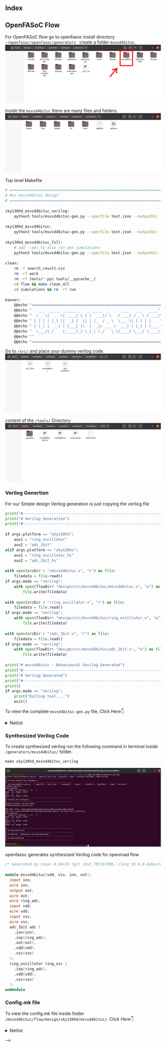 ## Index

## OpenFASoC Flow
For OpenFASoC flow go to openfasoc install directory ```~/openfasoc/openfasoc/generators ``` create a folder ```msvsd4bituc```.
<img src="./Images/msvsd4bituc_folder.png">


Inside the ```msvsd4bituc``` there are many files and folders.
<img src="./Images/folders_inside_msvsd4bituc.png">

Top level Makefile 

```bash
# ==============================================================================
# Run msvsd4bituc design
# ==============================================================================

sky130hd_msvsd4bituc_verilog:
	python3 tools/msvsd4bituc-gen.py --specfile test.json --outputDir ./work --platform sky130hd --mode verilog

sky130hd_msvsd4bituc:
	python3 tools/msvsd4bituc-gen.py --specfile test.json --outputDir ./work --platform sky130hd --mode macro
	
sky130hd_msvsd4bituc_full:
	# add --pex to also run pex simulations
	python3 tools/msvsd4bituc-gen.py --specfile test.json --outputDir ./work --platform sky130hd --mode full --prepex

clean:
	rm -f search_result.csv
	rm -rf work
	rm -rf tools/*.pyc tools/__pycache__/
	cd flow && make clean_all
	cd simulations && rm -rf run

banner:
	@@echo "=============================================================="
	@@echo "   ___  _____ ______ _   _ _____  _     ____   ___   ____"
	@@echo "  / _ \|  _  \| ____| \ | |  ___|/ \   / ___| / _ \ / ___|"
	@@echo " | | | | |_) ||  _| |  \| | |_  / _ \  \___ \| | | | |    "
	@@echo " | |_| |  __/ | |___| |\  |  _|/ ___ \  ___) | |_| | |___ "
	@@echo "  \___/|_|    |_____|_| \_|_| /_/   \_\|____/ \___/ \____|"
	@@echo ""
	@@echo "==============================================================="
```

Go to ```/src/``` and place your dummy verilog code.
<img src="./Images/src_folder.png">

content of the ```/tools/``` Directory
<img src="./Images/tools_folder.png">

### Verilog Genertion
For our Simple design Verilog generation is just copying the verilog file 

```python
print("#----------------------------------------------------------------------")
print("# Verilog Generation")
print("#----------------------------------------------------------------------")

if args.platform == "sky130hd":
    aux1 = "ring_oscillator"
    aux2 = "adc_1bit"
elif args.platform == "sky130hs":
    aux1 = "ring_oscillator_hs"
    aux2 = "adc_1bit_hs"

with open(srcDir + "/msvsd4bituc.v", "r") as file:
    filedata = file.read()
if args.mode == "verilog":
    with open(flowDir+ "design/src/msvsd4bituc/msvsd4bituc.v", "w") as file:
        file.write(filedata)

with open(srcDir + "/ring_oscillator.v", "r") as file:
    filedata = file.read()
if args.mode == "verilog":
    with open(flowDir+ "design/src/msvsd4bituc/ring_oscillator.v", "w") as file:
        file.write(filedata)

with open(srcDir + "/adc_1bit.v", "r") as file:
    filedata = file.read()
if args.mode == "verilog":
    with open(flowDir+ "design/src/msvsd4bituc/adc_1bit.v", "w") as file:
        file.write(filedata)
 
print("# msvsd4bituc - Behavioural Verilog Generated")
print("#----------------------------------------------------------------------")
print("# Verilog Generated")
print("#----------------------------------------------------------------------")
print()
if args.mode == "verilog":
    print("Exiting tool....")
    exit()
```

To view the complete ```msvsd4bituc-gen.py``` file, Click Here👇
<details><summary>Netlist</summary>

```python

```
</details>


### Synthesized Verilog Code
To create synthesized verilog run the following command in terminal inside ``` /generators/msvsd4bituc/ ``` folder.
```
make sky130hd_msvsd4bituc_verilog
```
<img src="./Images/verilog_generation.png">

openfasoc generates synthesized Verilog code for openroad flow

```verilog
/* Generated by Yosys 0.26+39 (git sha1 f0116330b, clang 10.0.0-4ubuntu1 -fPIC -Os) */

module msvsd4bituc(vdd, vss, inn, out);
  input inn;
  wire inn;
  output out;
  wire out;
  wire ring_adc;
  input vdd;
  wire vdd;
  input vss;
  wire vss;
  adc_1bit adc (
    .inn(inn),
    .inp(ring_adc),
    .out(out),
    .vdd(vdd),
    .vss(vss)
  );
  ring_oscillator ring_osc (
    .inp(ring_adc),
    .vdd(vdd),
    .vss(vss)
  );
endmodule
```

### Config.mk file
To view the config.mk file inside folder ``` /msvsd4bituc/flow/design/sky130hd/msvsd4bituc/ ```. Click Here👇
<details><summary>Netlist</summary>

``` bash
export DESIGN_NICKNAME = msvsd4bituc
export DESIGN_NAME = msvsd4bituc
export PLATFORM    = sky130hd

export VERILOG_FILES 		= $(sort $(wildcard ./design/src/$(DESIGN_NICKNAME)/*.v)) 
export SDC_FILE    		= ./design/$(PLATFORM)/$(DESIGN_NICKNAME)/constraint.sdc

export DIE_AREA   	 	= 0 0 300 300
export CORE_AREA   		= 15 15 250 250

# area of the smaller voltage domain
export VD1_AREA                 = 50 50 100 150

# power delivery network config file
export PDN_TCL 			= ../blocks/$(PLATFORM)/pdn.tcl

export ADDITIONAL_LEFS  	= ../blocks/$(PLATFORM)/lef/ring_oscillator.lef \
                        	  ../blocks/$(PLATFORM)/lef/adc_1bit.lef
                        	  
export ADDITIONAL_GDS_FILES 	= ../blocks/$(PLATFORM)/gds/ring_oscillator.gds \
			      	  ../blocks/$(PLATFORM)/gds/adc_1bit.gds
			      	  
# informs what cells should be placed in the smaller voltage domain
export DOMAIN_INSTS_LIST 	= ../blocks/$(PLATFORM)/msvsd4bituc_domain_insts.txt

# configuration for placement

# don't run global place w/o IOs
export HAS_IO_CONSTRAINTS = 1

# don't run non-random IO placement (step 3_2)
export PLACE_PINS_ARGS = -random
export GPL_ROUTABILITY_DRIVEN = 1

# DPO optimization currently fails on the tempsense
export ENABLE_DPO = 0

# configuration for routing
export PRE_GLOBAL_ROUTE = $(SCRIPTS_DIR)/openfasoc/pre_global_route.tcl

# informs any short circuits that should be forced during routing
export CUSTOM_CONNECTION 	= ../blocks/$(PLATFORM)/msvsd4bituc_custom_net.txt

# indicates with how many connections the VIN route from the HEADER cells connects to the VIN power ring
export VIN_ROUTE_CONNECTION_POINTS = 2
```
</details>

<!--
### Run The Flow 
```
 make sky130hd_msvsd4bituc
```
#### Run Synthesis and APR

![image](https://user-images.githubusercontent.com/83899035/225961844-f67544af-1b10-456d-a14c-07ff49d36957.png)

#### Floorplan
![image](https://user-images.githubusercontent.com/83899035/225962407-a77d721a-4df0-4891-9803-2d1e7a66a5ad.png)

Design area 436 u^2 1% utilization.

![image](https://user-images.githubusercontent.com/83899035/225962694-25af6d95-3d95-462f-aa65-5aba3b21f738.png)

#### Global Place 
Design area 2347 u^2 4% utilization.

![image](https://user-images.githubusercontent.com/83899035/225963464-4c2af781-d7a0-4e10-aa53-5e581699afde.png)

![image](https://user-images.githubusercontent.com/83899035/225964970-1c636cf9-00d8-4955-9c65-be4b5c5ee97c.png)


![image](https://user-images.githubusercontent.com/83899035/225969781-23c8405f-b69e-4b3d-8185-8bcbcafb16c0.png)

|ADC|RING_OSCILLATOR|
|-|-|
|![image](https://user-images.githubusercontent.com/83899035/225976915-8f87c496-0d49-49c7-a8db-3e55f9523844.png)| ![image](https://user-images.githubusercontent.com/83899035/225977082-3a924e0c-48ed-40ef-bfc3-4f96336208a0.png)|

### Global Route
![image](https://user-images.githubusercontent.com/83899035/225983889-60a150f9-ace6-4f68-8f2a-c222e6438502.png)

![image](https://user-images.githubusercontent.com/83899035/225985261-5bdc8186-c440-44fc-a838-d0e604a653bb.png)


![image](https://user-images.githubusercontent.com/83899035/225965920-d89b127b-0f2e-4ed0-ab81-2a4a32489004.png)





### Final layout 
![image](https://user-images.githubusercontent.com/83899035/225990221-50b684f7-0638-4aba-b59f-d8d36f357480.png)

### Connection
![image](https://user-images.githubusercontent.com/83899035/225990502-cc7b4534-649d-4263-b4c6-56a0d06c5678.png)


![image](https://user-images.githubusercontent.com/83899035/225992309-945719f4-745d-40f3-b44d-946fab25266d.png)


### Final Files

![image](https://user-images.githubusercontent.com/83899035/225990746-a78ca4f8-471a-495d-a5b3-3b2269cbe50d.png)


### Error
![image](https://user-images.githubusercontent.com/83899035/225995506-24a8ecce-f392-4b53-a9e5-d392e58edfd4.png)


![image](https://user-images.githubusercontent.com/83899035/225995191-6a76fdc6-1056-4311-80f8-80871cca4a79.png)


## Only The GDS File part is left.
I face this problem because the hierarchy of lef and gds file(ALIGN FLOW)

## OpenROAD

![image](https://user-images.githubusercontent.com/83899035/225997365-e96bb189-baf7-46bf-8dee-ca7d16c06174.png)




<!-- 
|.gds|.lef|
|-|-|
|| |

For view The Full Netlist Here👇
<details><summary>Netlist</summary>

```

```
</details>
<br> -->
-->
